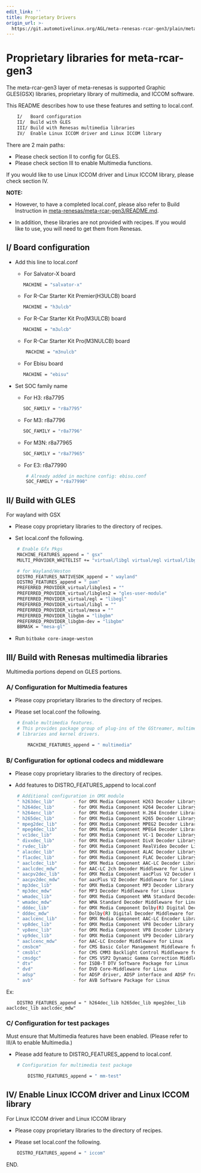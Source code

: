 ```yaml
---
edit_link: ''
title: Proprietary Drivers
origin_url: >-
  https://git.automotivelinux.org/AGL/meta-renesas-rcar-gen3/plain/meta-rcar-gen3/README.proprietary.md?h=master
---
```


<!-- WARNING: This file is generated by fetch_docs.js using /home/boron/Documents/AGL/docs-webtemplate/site/_data/tocs/hardware/master/renesas-gen3-boards-docs-book.yml -->

# Proprietary libraries for meta-rcar-gen3


The meta-rcar-gen3 layer of meta-renesas is supported Graphic GLES(GSX)
libraries, proprietary library of multimedia, and ICCOM software.

This README describes how to use these features and setting to local.conf.

```bash
    I/   Board configuration
    II/  Build with GLES
    III/ Build with Renesas multimedia libraries
    IV/  Enable Linux ICCOM driver and Linux ICCOM library
```

There are 2 main paths:

* Please check section II to config for GLES.
* Please check section III to enable Multimedia functions.

If you would like to use Linux ICCOM driver and Linux ICCOM library, please
check section IV.

**NOTE:**

* However, to have a completed local.conf, please also refer to Build
Instruction in [meta-renesas/meta-rcar-gen3/README.md](README.md).

* In addition, these libraries are not provided with recipes. If you would like
to use, you will need to get them from Renesas.

## I/ Board configuration


* Add this line to local.conf

    * For Salvator-X board

    ```bash
       MACHINE = "salvator-x"
    ```

    * For R-Car Starter Kit Premier(H3ULCB) board

    ```bash
       MACHINE = "h3ulcb"
    ```

    * For R-Car Starter Kit Pro(M3ULCB) board

    ```bash
       MACHINE = "m3ulcb"
    ```

    * For R-Car Starter Kit Pro(M3NULCB) board

    ```bash
        MACHINE = "m3nulcb"
    ```

    * For Ebisu board

    ```bash
       MACHINE = "ebisu"
    ```

* Set SOC family name

    * For H3: r8a7795

    ```bash
       SOC_FAMILY = "r8a7795"
    ```

    * For M3: r8a7796

    ```bash
       SOC_FAMILY = "r8a7796"
    ```

    * For M3N: r8a77965

    ```bash
       SOC_FAMILY = "r8a77965"
    ```

    * For E3: r8a77990

    ```bash
        # Already added in machine config: ebisu.conf
        SOC_FAMILY = "r8a77990"
    ```

## II/ Build with GLES


For wayland with GSX

* Please copy proprietary libraries to the directory of recipes.

* Set local.conf the following.

```bash
    # Enable Gfx Pkgs
    MACHINE_FEATURES_append = " gsx"
    MULTI_PROVIDER_WHITELIST += "virtual/libgl virtual/egl virtual/libgles1 virtual/libgles2"

    # for Wayland/Weston
    DISTRO_FEATURES_NATIVESDK_append = " wayland"
    DISTRO_FEATURES_append = " pam"
    PREFERRED_PROVIDER_virtual/libgles1 = ""
    PREFERRED_PROVIDER_virtual/libgles2 = "gles-user-module"
    PREFERRED_PROVIDER_virtual/egl = "libegl"
    PREFERRED_PROVIDER_virtual/libgl = ""
    PREFERRED_PROVIDER_virtual/mesa = ""
    PREFERRED_PROVIDER_libgbm = "libgbm"
    PREFERRED_PROVIDER_libgbm-dev = "libgbm"
    BBMASK = "mesa-gl"
```

* Run `bitbake core-image-weston`

## III/ Build with Renesas multimedia libraries


Multimedia portions depend on GLES portions.

### A/ Configuration for Multimedia features


* Please copy proprietary libraries to the directory of recipes.

* Please set local.conf the following.

```bash
    # Enable multimedia features.
    # This provides package group of plug-ins of the GStreamer, multimedia
    # libraries and kernel drivers.

        MACHINE_FEATURES_append = " multimedia"
```

### B/ Configuration for optional codecs and middleware


* Please copy proprietary libraries to the directory of recipes.

* Add features to DISTRO_FEATURES_append to local.conf

```bash
    # Additional configuration in OMX module
    " h263dec_lib"       - for OMX Media Component H263 Decoder Library
    " h264dec_lib"       - for OMX Media Component H264 Decoder Library
    " h264enc_lib"       - for OMX Media Component H.264 Encoder Library
    " h265dec_lib"       - for OMX Media Component H265 Decoder Library
    " mpeg2dec_lib"      - for OMX Media Component MPEG2 Decoder Library
    " mpeg4dec_lib"      - for OMX Media Component MPEG4 Decoder Library
    " vc1dec_lib"        - for OMX Media Component VC-1 Decoder Library
    " divxdec_lib"       - for OMX Media Component DivX Decoder Library
    " rvdec_lib"         - for OMX Media Component RealVideo Decoder Library
    " alacdec_lib"       - for OMX Media Component ALAC Decoder Library
    " flacdec_lib"       - for OMX Media Component FLAC Decoder Library
    " aaclcdec_lib"      - for OMX Media Component AAC-LC Decoder Library
    " aaclcdec_mdw"      - for AAC-LC 2ch Decoder Middleware for Linux
    " aacpv2dec_lib"     - for OMX Media Component aacPlus V2 Decoder Library
    " aacpv2dec_mdw"     - for aacPlus V2 Decoder Middleware for Linux
    " mp3dec_lib"        - for OMX Media Component MP3 Decoder Library
    " mp3dec_mdw"        - for MP3 Decoder Middleware for Linux
    " wmadec_lib"        - for OMX Media Component WMA Standard Decoder Library
    " wmadec_mdw"        - for WMA Standard Decoder Middleware for Linux
    " dddec_lib"         - for OMX Media Component Dolby(R) Digital Decoder Library
    " dddec_mdw"         - for Dolby(R) Digital Decoder Middleware for Linux
    " aaclcenc_lib"      - for OMX Media Component AAC-LC Encoder Library
    " vp8dec_lib"        - for OMX Media Component VP8 Decoder Library for Linux
    " vp8enc_lib"        - for OMX Media Component VP8 Encoder Library for Linux
    " vp9dec_lib"        - for OMX Media Component VP9 Decoder Library for Linux
    " aaclcenc_mdw"      - for AAC-LC Encoder Middleware for Linux
    " cmsbcm"            - for CMS Basic Color Management Middleware for Linux
    " cmsblc"            - for CMS CMM3 Backlight Control Middleware for Linux
    " cmsdgc"            - for CMS VSP2 Dynamic Gamma Correction Middleware for Linux
    " dtv"               - for ISDB-T DTV Software Package for Linux
    " dvd"               - for DVD Core-Middleware for Linux
    " adsp"              - for ADSP driver, ADSP interface and ADSP framework for Linux
    " avb"               - for AVB Software Package for Linux
```

Ex:
```
    DISTRO_FEATURES_append = " h264dec_lib h265dec_lib mpeg2dec_lib aaclcdec_lib aaclcdec_mdw"
```

### C/ Configuration for test packages


Must ensure that Multimedia features have been enabled.
(Please refer to III/A to enable Multimedia.)

* Please add feature to DISTRO_FEATURES_append to local.conf.

```bash
    # Configuration for multimedia test package

        DISTRO_FEATURES_append = " mm-test"
```

## IV/ Enable Linux ICCOM driver and Linux ICCOM library


For Linux ICCOM driver and Linux ICCOM library

* Please copy proprietary libraries to the directory of recipes.

* Please set local.conf the following.

```bash
    DISTRO_FEATURES_append = " iccom"
```
END.

